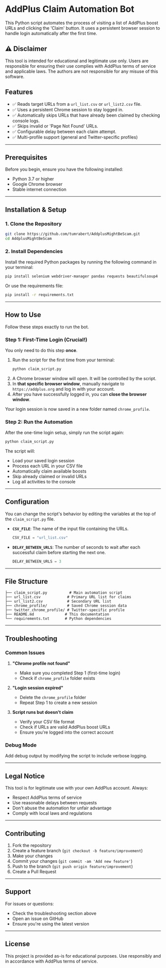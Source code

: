 # AddPlus Claim Automation Bot

This Python script automates the process of visiting a list of AddPlus boost URLs and clicking the 'Claim' button. It uses a persistent browser session to handle login automatically after the first time.

## ⚠️ Disclaimer
This tool is intended for educational and legitimate use only. Users are responsible for ensuring their use complies with AddPlus terms of service and applicable laws. The authors are not responsible for any misuse of this software.

## Features

* ✅ Reads target URLs from a `url_list.csv` or `url_list2.csv` file.
* ✅ Uses a persistent Chrome session to stay logged in.
* ✅ Automatically skips URLs that have already been claimed by checking console logs.
* ✅ Skips invalid or 'Page Not Found' URLs.
* ✅ Configurable delay between each claim attempt.
* ✅ Multi-profile support (general and Twitter-specific profiles)

---
## Prerequisites

Before you begin, ensure you have the following installed:
* Python 3.7 or higher
* Google Chrome browser
* Stable internet connection

---
## Installation & Setup

### 1. Clone the Repository

```bash
git clone https://github.com/tumrabert/AddplusMightBeScam.git
cd AddplusMightBeScam
```

### 2. Install Dependencies

Install the required Python packages by running the following command in your terminal:

```bash
pip install selenium webdriver-manager pandas requests beautifulsoup4
```

Or use the requirements file:
```bash
pip install -r requirements.txt
```

---
## How to Use

Follow these steps exactly to run the bot.

### Step 1: First-Time Login (Crucial!)

You only need to do this step **once**.

1. Run the script for the first time from your terminal:
   ```bash
   python claim_script.py
   ```
2. A Chrome browser window will open. It will be controlled by the script.
3. In **that specific browser window**, manually navigate to `https://addplus.org` and log in with your account.
4. After you have successfully logged in, you can **close the browser window**.

Your login session is now saved in a new folder named `chrome_profile`.

### Step 2: Run the Automation

After the one-time login setup, simply run the script again:
```bash
python claim_script.py
```

The script will:
- Load your saved login session
- Process each URL in your CSV file
- Automatically claim available boosts
- Skip already claimed or invalid URLs
- Log all activities to the console

---
## Configuration

You can change the script's behavior by editing the variables at the top of the `claim_script.py` file.

* **`CSV_FILE`**: The name of the input file containing the URLs.
    ```python
    CSV_FILE = "url_list.csv"
    ```

* **`DELAY_BETWEEN_URLS`**: The number of seconds to wait after each successful claim before starting the next one.
    ```python
    DELAY_BETWEEN_URLS = 3
    ```

---
## File Structure

```
├── claim_script.py          # Main automation script
├── url_list.csv            # Primary URL list for claims
├── url_list2.csv           # Secondary URL list
├── chrome_profile/         # Saved Chrome session data
├── twitter_chrome_profile/ # Twitter-specific profile
├── README.md              # This documentation
└── requirements.txt       # Python dependencies
```

---
## Troubleshooting

### Common Issues

1. **"Chrome profile not found"**
   - Make sure you completed Step 1 (first-time login)
   - Check if `chrome_profile` folder exists

2. **"Login session expired"**
   - Delete the `chrome_profile` folder
   - Repeat Step 1 to create a new session

3. **Script runs but doesn't claim**
   - Verify your CSV file format
   - Check if URLs are valid AddPlus boost URLs
   - Ensure you're logged into the correct account

### Debug Mode
Add debug output by modifying the script to include verbose logging.

---
## Legal Notice

This tool is for legitimate use with your own AddPlus account. Always:
- Respect AddPlus terms of service
- Use reasonable delays between requests
- Don't abuse the automation for unfair advantage
- Comply with local laws and regulations

---
## Contributing

1. Fork the repository
2. Create a feature branch (`git checkout -b feature/improvement`)
3. Make your changes
4. Commit your changes (`git commit -am 'Add new feature'`)
5. Push to the branch (`git push origin feature/improvement`)
6. Create a Pull Request

---
## Support

For issues or questions:
- Check the troubleshooting section above
- Open an issue on GitHub
- Ensure you're using the latest version

---
## License

This project is provided as-is for educational purposes. Use responsibly and in accordance with AddPlus terms of service.
